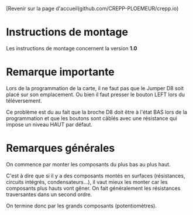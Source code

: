 [Revenir sur la page d'accueil(github.com/CREPP-PLOEMEUR/crepp.io)

# Instructions de montage

Les instructions de montage concernent la version **1.0**

# Remarque importante

Lors de la programmation de la carte, il ne faut pas que le Jumper D8 soit placé sur
son emplacement. Ou bien il faut presser le bouton LEFT lors du téléversement.

Ce problème est du au fait que la broche D8 doit être à l'état BAS lors de la programmation 
et que les boutons sont câblés avec une résistance qui impose un niveau HAUT par défaut.


# Remarques générales

On commence par monter les composants du plus bas au plus haut.

C'est à dire que si il y a des composants montés en surfaces (résistances, circuits intégrés, condensateurs...), il vaut mieux les monter 
car les composants plus hauts vont gêner.
On fait généralement les résistances traversantes dans un second ordre.


On termine donc par les grands composants (potentiomètres).
